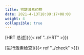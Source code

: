 ```yaml
---
title: 抗雄激素药物
date: 2021-4-13T18:09:17+08:00
weight: 4
collapsible: true
---
```


[HRT 总述]({{< ref "../HRT" >}})

[进行激素检查]({{< ref "../check" >}})
